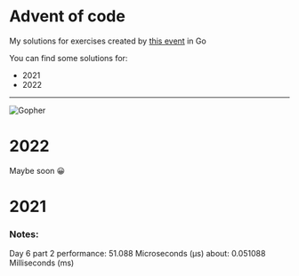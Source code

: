 # Advent of code

My solutions for exercises created by [this event](https://adventofcode.com/) in Go

You can find some solutions for:
- 2021
- 2022

---


![Gopher](https://programmer.group/images/article/fe4d07d1ee0e1907f3cd4397e0ffdb8a.jpg)

# 2022
Maybe soon 😀

# 2021
### Notes:
Day 6 part 2 performance: 51.088 Microseconds (µs) about: 0.051088 Milliseconds (ms)
